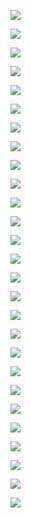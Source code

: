

![](https://gitee.com/hxc8/images7/raw/master/img/202407190758435.jpg)



![](https://gitee.com/hxc8/images7/raw/master/img/202407190758835.jpg)



![](https://gitee.com/hxc8/images7/raw/master/img/202407190758495.jpg)



![](https://gitee.com/hxc8/images7/raw/master/img/202407190758318.jpg)



![](https://gitee.com/hxc8/images7/raw/master/img/202407190758095.jpg)



![](https://gitee.com/hxc8/images7/raw/master/img/202407190758719.jpg)



![](https://gitee.com/hxc8/images7/raw/master/img/202407190758472.jpg)



![](https://gitee.com/hxc8/images7/raw/master/img/202407190758969.jpg)



![](D:/download/youdaonote-pull-master/data/Technology/block%20chain/images/24B69B3B3D2947DEADF69AAD2D36171Fimage.png)



![](https://gitee.com/hxc8/images7/raw/master/img/202407190758259.jpg)



![](https://gitee.com/hxc8/images7/raw/master/img/202407190758441.jpg)



![](https://gitee.com/hxc8/images7/raw/master/img/202407190758210.jpg)



![](https://gitee.com/hxc8/images7/raw/master/img/202407190758776.jpg)



![](https://gitee.com/hxc8/images7/raw/master/img/202407190759262.jpg)



![](https://gitee.com/hxc8/images7/raw/master/img/202407190759785.jpg)



![](https://gitee.com/hxc8/images7/raw/master/img/202407190759499.jpg)



![](https://gitee.com/hxc8/images7/raw/master/img/202407190759050.jpg)



![](https://gitee.com/hxc8/images7/raw/master/img/202407190759248.jpg)



![](https://gitee.com/hxc8/images7/raw/master/img/202407190759699.jpg)



![](https://gitee.com/hxc8/images7/raw/master/img/202407190759374.jpg)



![](https://gitee.com/hxc8/images7/raw/master/img/202407190759160.jpg)



![](https://gitee.com/hxc8/images7/raw/master/img/202407190759614.jpg)



![](https://gitee.com/hxc8/images7/raw/master/img/202407190759754.jpg)



![](https://gitee.com/hxc8/images7/raw/master/img/202407190759429.jpg)



![](https://gitee.com/hxc8/images7/raw/master/img/202407190759615.jpg)



![](https://gitee.com/hxc8/images7/raw/master/img/202407190759835.jpg)



![](https://gitee.com/hxc8/images7/raw/master/img/202407190759318.jpg)

